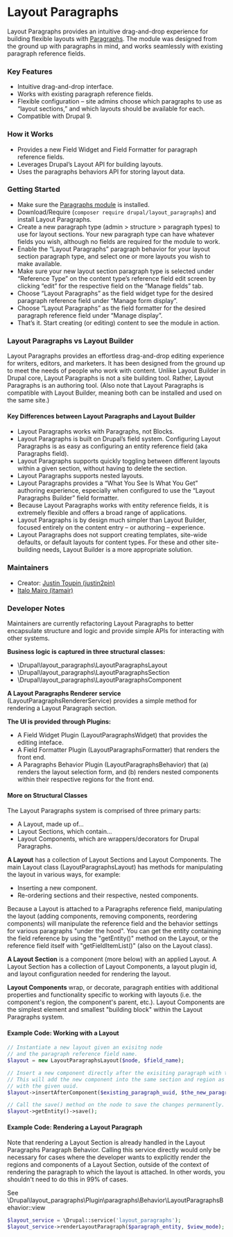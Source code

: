 Layout Paragraphs
============================

Layout Paragraphs provides an intuitive drag-and-drop experience for building flexible layouts with [Paragraphs](https://www.drupal.org/project/paragraphs). The module was designed from the ground up with paragraphs in mind, and works seamlessly with existing paragraph reference fields.

### Key Features
- Intuitive drag-and-drop interface.
- Works with existing paragraph reference fields.
- Flexible configuration – site admins choose which paragraphs to use as “layout sections,” and which layouts should be available for each.
- Compatible with Drupal 9.

### How it Works
- Provides a new Field Widget and Field Formatter for paragraph reference fields.
- Leverages Drupal’s Layout API for building layouts.
- Uses the paragraphs behaviors API for storing layout data.

### Getting Started
- Make sure the [Paragraphs module](https://www.drupal.org/project/paragraphs) is installed.
- Download/Require
(`composer require drupal/layout_paragraphs`)
and install Layout Paragraphs.
- Create a new paragraph type (admin > structure > paragraph types) to use for layout sections. Your new paragraph type can have whatever fields you wish, although no fields are required for the module to work.
- Enable the “Layout Paragraphs” paragraph behavior for your layout section paragraph type, and select one or more layouts you wish to make available.
- Make sure your new layout section paragraph type is selected under “Reference Type” on the content type’s reference field edit screen by clicking “edit” for the respective field on the “Manage fields” tab.
- Choose “Layout Paragraphs” as the field widget type for the desired paragraph reference field under “Manage form display”.
- Choose “Layout Paragraphs” as the field formatter for the desired paragraph reference field under “Manage display”.
- That’s it. Start creating (or editing) content to see the module in action.

### Layout Paragraphs vs Layout Builder

Layout Paragraphs provides an effortless drag-and-drop editing experience for writers, editors, and marketers. It has been designed from the ground up to meet the needs of people who work with content. Unlike Layout Builder in Drupal core, Layout Paragraphs  is not a site building tool. Rather, Layout Paragraphs is an authoring tool. (Also note that Layout Paragraphs is compatible with Layout Builder, meaning both can be installed and used on the same site.)

#### Key Differences between Layout Paragraphs and Layout Builder

- Layout Paragraphs works with Paragraphs, not Blocks.
- Layout Paragraphs is built on Drupal’s field system. Configuring Layout Paragraphs is as easy as configuring an entity reference field (aka Paragraphs field).
- Layout Paragraphs supports quickly toggling between different layouts within a given section, without having to delete the section.
- Layout Paragraphs supports nested layouts.
- Layout Paragraphs provides a “What You See Is What You Get” authoring experience, especially when configured to use the “Layout Paragraphs Builder” field formatter. 
- Because Layout Paragraphs works with entity reference fields, it is extremely flexible and offers a broad range of applications.
- Layout Paragraphs is by design much simpler than Layout Builder, focused entirely on the content entry – or authoring – experience.
- Layout Paragraphs does not support creating templates, site-wide defaults, or default layouts for content types.  For these and other site-building needs, Layout Builder is a more appropriate solution.

### Maintainers
- Creator: [Justin Toupin (justin2pin)](https://www.drupal.org/u/justin2pin)
- [Italo Mairo (itamair)](https://www.drupal.org/u/itamair)


### Developer Notes

Maintainers are currently refactoring Layout Paragraphs to better encapsulate structure and logic and provide simple APIs for interacting with other systems.

**Business logic is captured in three structural classes:**

- \Drupal\layout_paragraphs\LayoutParagraphsLayout
- \Drupal\layout_paragraphs\LayoutParagraphsSection
- \Drupal\layout_paragraphs\LayoutParagraphsComponent

**A Layout Paragraphs Renderer service** (LayoutParagraphsRendererService) provides a simple method for rendering a Layout Paragraph section.

**The UI is provided through Plugins:**

- A Field Widget Plugin (LayoutParagraphsWidget) that provides the editing inteface.
- A Field Formatter Plugin (LayoutParagraphsFormatter) that renders the front end.
- A Paragraphs Behavior Plugin (LayoutParagraphsBehavior) that (a) renders the layout selection form, and (b) renders nested components within their respective regions for the front end.

#### More on Structural Classes

The Layout Paragraphs system is comprised of three primary parts:

- A Layout, made up of...
- Layout Sections, which contain...
- Layout Components, which are wrappers/decorators for Drupal Paragraphs.

**A Layout** has a collection of Layout Sections and Layout Components. The main Layout class (LayoutParagraphsLayout) has methods for manipulating the layout in various ways, for example:

- Inserting a new component.
- Re-ordering sections and their respective, nested components.

Because a Layout is attached to a Paragraphs reference field, manipulating the layout (adding components, removing components, reordering components) will manipulate the reference field and the behavior settings for various paragraphs "under the hood". You can get the entity containing the field reference by using the "getEntity()" method on the Layout, or the reference field itself with "getFieldItemList()" (also on the Layout class).

**A Layout Section** is a component (more below) with an applied Layout. A Layout Section has a collection of Layout Components, a layout plugin id, and layout configuration needed for rendering the layout.

**Layout Components** wrap, or decorate, paragraph entities with additional properties and functionality specific to working with layouts (i.e. the component's region, the component's parent, etc.). Layout Components are the simplest element and smallest "building block" within the Layout Paragraphs system.

#### Example Code: Working with a Layout

```php
// Instantiate a new layout given an exisitng node
// and the paragraph reference field name.
$layout = new LayoutParagraphsLayout($node, $field_name);

// Insert a new component directly after the exisiting paragraph with the given uuid.
// This will add the new component into the same section and region as the paragraph
// with the given uuid.
$layout->insertAfterComponent($existing_paragraph_uuid, $the_new_paragraph);

// Call the save() method on the node to save the changes permanently.
$layout->getEntity()->save();
```

#### Example Code: Rendering a Layout Paragraph

Note that rendering a Layout Section is already handled in the Layout Paragraphs Paragraph Behavior. Calling this service directly would only be necessary for cases where the developer wants to explicitly render the regions and components of a Layout Section, outside of the context of rendering the paragraph to which the layout is attached. In other words, you shouldn't need to do this in 99% of cases.

See \Drupal\layout_paragraphs\Plugin\paragraphs\Behavior\LayoutParagraphsBehavior::view

```php
$layout_service = \Drupal::service('layout_paragraphs');
$layout_service->renderLayoutParagraph($paragraph_entity, $view_mode);
```
